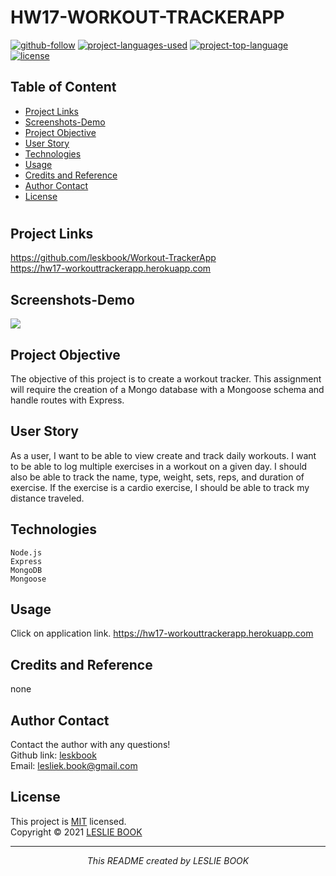  
  # HW17-WORKOUT-TRACKERAPP
  [![github-follow](https://img.shields.io/github/followers/leskbook?label=Follow&logoColor=purple&style=social)](https://github.com/leskbook)
  [![project-languages-used](https://img.shields.io/github/languages/count/leskbook/Workout-TrackerApp?color=important)](https://github.com/leskbook/Workout-TrackerApp)
  [![project-top-language](https://img.shields.io/github/languages/top/leskbook/Workout-TrackerApp?color=blueviolet)](https://github.com/leskbook/Workout-TrackerApp)
  [![license](https://img.shields.io/badge/License-MIT-brightgreen.svg)](https://choosealicense.com/licenses/mit/)
  ## Table of Content
  * [ Project Links ](#Project-Links)
  * [ Screenshots-Demo ](#Screenshots)
  * [ Project Objective ](#Project-Objective)
  * [ User Story ](#User-Story)
  * [ Technologies ](#Technologies)  
  * [ Usage ](#Usage)
  * [ Credits and Reference ](#Credits-and-Reference)  
  * [ Author Contact ](#Author-Contact)
  * [ License ](#License)
  #
  ##  Project Links
  https://github.com/leskbook/Workout-TrackerApp<br>
  https://hw17-workouttrackerapp.herokuapp.com
  
  ## Screenshots-Demo
  
  ![](https://j.gifs.com/q7PzJ3.gif)
  
  ## Project Objective
  The objective of this project is to create a workout tracker. This assignment will require the creation of a Mongo database with a Mongoose schema and handle routes with Express.
  
  ## User Story
  As a user, I want to be able to view create and track daily workouts. I want to be able to log multiple exercises in a workout on a given day. I should also be able to track the name, type, weight, sets, reps, and duration of exercise. If the exercise is a cardio exercise, I should be able to track my distance traveled.
  ## Technologies 
  ```
  Node.js
  Express
  MongoDB
  Mongoose
  
  ```
    
  ## Usage 
  Click on application link. https://hw17-workouttrackerapp.herokuapp.com
  
  ## Credits and Reference
  none
  
  ## Author Contact
  Contact the author with any questions!<br>
  Github link: [leskbook](https://github.com/leskbook)<br>
  Email: lesliek.book@gmail.com
  ## License
  This project is [MIT](https://choosealicense.com/licenses/mit/) licensed.<br />
  Copyright © 2021 [LESLIE BOOK](https://github.com/leskbook)
  
  <hr>
  <p align='center'><i>
  This README created by LESLIE BOOK
  </i></p>
  
